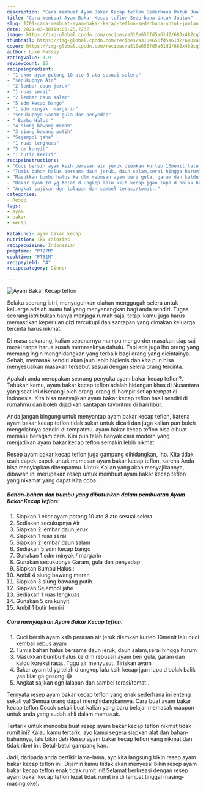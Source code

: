 ```yaml
---
description: "Cara membuat Ayam Bakar Kecap teflon Sederhana Untuk Jualan"
title: "Cara membuat Ayam Bakar Kecap teflon Sederhana Untuk Jualan"
slug: 1201-cara-membuat-ayam-bakar-kecap-teflon-sederhana-untuk-jualan
date: 2021-03-30T19:05:25.723Z
image: https://img-global.cpcdn.com/recipes/a310e656fd5a61d2/680x482cq70/ayam-bakar-kecap-teflon-foto-resep-utama.jpg
thumbnail: https://img-global.cpcdn.com/recipes/a310e656fd5a61d2/680x482cq70/ayam-bakar-kecap-teflon-foto-resep-utama.jpg
cover: https://img-global.cpcdn.com/recipes/a310e656fd5a61d2/680x482cq70/ayam-bakar-kecap-teflon-foto-resep-utama.jpg
author: Luke Massey
ratingvalue: 3.9
reviewcount: 15
recipeingredient:
- "1 ekor ayam potong 10 ato 8 ato sesuai selera"
- "secukupnya Air"
- "2 lembar daun jeruk"
- "1 ruas serai"
- "2 lembar daun salam"
- "5 sdm kecap bango"
- "1 sdm minyak  margarin"
- "secukupnya Garam gula dan penyedap"
- " Bumbu Halus "
- "4 siung bawang merah"
- "3 siung bawang putih"
- "Sejempol jahe"
- "1 ruas lengkuas"
- "5 cm kunyit"
- "1 butir kemiri"
recipeinstructions:
- "Cuci bersih ayam ksih perasan air jeruk diemkan kurleb 10menit lalu cuci kembali rebus ayam"
- "Tumis bahan halus bersama daun jeruk, daun salam,serai hingga harum"
- "Masukkan bumbu halus ke dlm rebusan ayam beri gula, garam dan kaldu koreksi rasa.. Tggu air menyusut. Tiriskan ayam"
- "Bakar ayam td yg telah d ungkep lalu ksih kecap jgan lupa d bolak balik yaa biar ga gosong 😂"
- "Angkat sajikan dgn lalapan dan sambel terasi/tomat.."
categories:
- Resep
tags:
- ayam
- bakar
- kecap

katakunci: ayam bakar kecap 
nutrition: 180 calories
recipecuisine: Indonesian
preptime: "PT27M"
cooktime: "PT31M"
recipeyield: "4"
recipecategory: Dinner

---
```



![Ayam Bakar Kecap teflon](https://img-global.cpcdn.com/recipes/a310e656fd5a61d2/680x482cq70/ayam-bakar-kecap-teflon-foto-resep-utama.jpg)

Selaku seorang istri, menyuguhkan olahan menggugah selera untuk keluarga adalah suatu hal yang menyenangkan bagi anda sendiri. Tugas seorang istri bukan hanya menjaga rumah saja, tetapi kamu juga harus memastikan keperluan gizi tercukupi dan santapan yang dimakan keluarga tercinta harus nikmat.

Di masa  sekarang, kalian sebenarnya mampu mengorder masakan siap saji meski tanpa harus susah memasaknya dahulu. Tapi ada juga lho orang yang memang ingin menghidangkan yang terbaik bagi orang yang dicintainya. Sebab, memasak sendiri akan jauh lebih higienis dan kita pun bisa menyesuaikan masakan tersebut sesuai dengan selera orang tercinta. 



Apakah anda merupakan seorang penyuka ayam bakar kecap teflon?. Tahukah kamu, ayam bakar kecap teflon adalah hidangan khas di Nusantara yang saat ini disenangi oleh orang-orang di hampir setiap tempat di Indonesia. Kita bisa menyajikan ayam bakar kecap teflon hasil sendiri di rumahmu dan boleh dijadikan santapan favoritmu di hari libur.

Anda jangan bingung untuk menyantap ayam bakar kecap teflon, karena ayam bakar kecap teflon tidak sukar untuk dicari dan juga kalian pun boleh mengolahnya sendiri di tempatmu. ayam bakar kecap teflon bisa dibuat memalui beragam cara. Kini pun telah banyak cara modern yang menjadikan ayam bakar kecap teflon semakin lebih nikmat.

Resep ayam bakar kecap teflon juga gampang dihidangkan, lho. Kita tidak usah capek-capek untuk memesan ayam bakar kecap teflon, karena Anda bisa menyiapkan ditempatmu. Untuk Kalian yang akan menyajikannya, dibawah ini merupakan resep untuk membuat ayam bakar kecap teflon yang nikamat yang dapat Kita coba.

<!--inarticleads1-->

##### Bahan-bahan dan bumbu yang dibutuhkan dalam pembuatan Ayam Bakar Kecap teflon:

1. Siapkan 1 ekor ayam potong 10 ato 8 ato sesuai selera
1. Sediakan secukupnya Air
1. Siapkan 2 lembar daun jeruk
1. Siapkan 1 ruas serai
1. Siapkan 2 lembar daun salam
1. Sediakan 5 sdm kecap bango
1. Gunakan 1 sdm minyak / margarin
1. Gunakan secukupnya Garam, gula dan penyedap
1. Siapkan  Bumbu Halus :
1. Ambil 4 siung bawang merah
1. Siapkan 3 siung bawang putih
1. Siapkan Sejempol jahe
1. Sediakan 1 ruas lengkuas
1. Gunakan 5 cm kunyit
1. Ambil 1 butir kemiri




<!--inarticleads2-->

##### Cara menyiapkan Ayam Bakar Kecap teflon:

1. Cuci bersih ayam ksih perasan air jeruk diemkan kurleb 10menit lalu cuci kembali rebus ayam
1. Tumis bahan halus bersama daun jeruk, daun salam,serai hingga harum
1. Masukkan bumbu halus ke dlm rebusan ayam beri gula, garam dan kaldu koreksi rasa.. Tggu air menyusut. Tiriskan ayam
1. Bakar ayam td yg telah d ungkep lalu ksih kecap jgan lupa d bolak balik yaa biar ga gosong 😂
1. Angkat sajikan dgn lalapan dan sambel terasi/tomat..




Ternyata resep ayam bakar kecap teflon yang enak sederhana ini enteng sekali ya! Semua orang dapat menghidangkannya. Cara buat ayam bakar kecap teflon Cocok sekali buat kalian yang baru belajar memasak maupun untuk anda yang sudah ahli dalam memasak.

Tertarik untuk mencoba buat resep ayam bakar kecap teflon nikmat tidak rumit ini? Kalau kamu tertarik, ayo kamu segera siapkan alat dan bahan-bahannya, lalu bikin deh Resep ayam bakar kecap teflon yang nikmat dan tidak ribet ini. Betul-betul gampang kan. 

Jadi, daripada anda berfikir lama-lama, ayo kita langsung bikin resep ayam bakar kecap teflon ini. Dijamin kamu tiidak akan menyesal bikin resep ayam bakar kecap teflon enak tidak rumit ini! Selamat berkreasi dengan resep ayam bakar kecap teflon lezat tidak rumit ini di tempat tinggal masing-masing,oke!.

